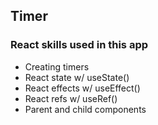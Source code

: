## Timer
### React skills used in this app

- Creating timers
- React state w/ useState()
- React effects w/ useEffect()
- React refs w/ useRef()
- Parent and child components
